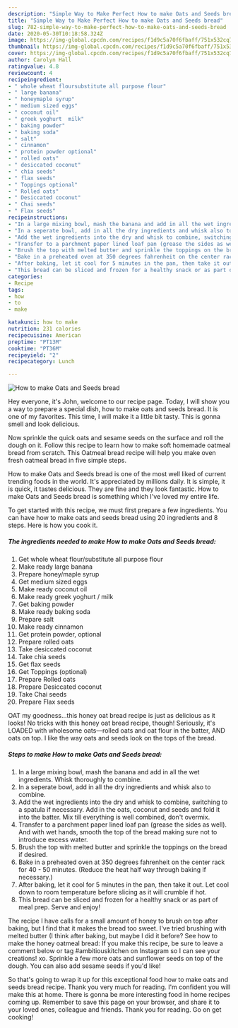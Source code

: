 ```yaml
---
description: "Simple Way to Make Perfect How to make Oats and Seeds bread"
title: "Simple Way to Make Perfect How to make Oats and Seeds bread"
slug: 782-simple-way-to-make-perfect-how-to-make-oats-and-seeds-bread
date: 2020-05-30T10:18:58.324Z
image: https://img-global.cpcdn.com/recipes/f1d9c5a70f6fbaff/751x532cq70/how-to-make-oats-and-seeds-bread-recipe-main-photo.jpg
thumbnail: https://img-global.cpcdn.com/recipes/f1d9c5a70f6fbaff/751x532cq70/how-to-make-oats-and-seeds-bread-recipe-main-photo.jpg
cover: https://img-global.cpcdn.com/recipes/f1d9c5a70f6fbaff/751x532cq70/how-to-make-oats-and-seeds-bread-recipe-main-photo.jpg
author: Carolyn Hall
ratingvalue: 4.8
reviewcount: 4
recipeingredient:
- " whole wheat floursubstitute all purpose flour"
- " large banana"
- " honeymaple syrup"
- " medium sized eggs"
- " coconut oil"
- " greek yoghurt  milk"
- " baking powder"
- " baking soda"
- " salt"
- " cinnamon"
- " protein powder optional"
- " rolled oats"
- " desiccated coconut"
- " chia seeds"
- " flax seeds"
- " Toppings optional"
- " Rolled oats"
- " Desiccated coconut"
- " Chai seeds"
- " Flax seeds"
recipeinstructions:
- "In a large mixing bowl, mash the banana and add in all the wet ingredients. Whisk thoroughly to combine."
- "In a seperate bowl, add in all the dry ingredients and whisk also to combine."
- "Add the wet ingredients into the dry and whisk to combine, switching to a spatula if necessary. Add in the oats, coconut and seeds and fold it into the batter. Mix till everything is well combined, don&#39;t overmix."
- "Transfer to a parchment paper lined loaf pan (grease the sides as well). And with wet hands, smooth the top of the bread making sure not to introduce excess water."
- "Brush the top with melted butter and sprinkle the toppings on the bread if desired."
- "Bake in a preheated oven at 350 degrees fahrenheit on the center rack for 40 - 50 minutes. (Reduce the heat half way through baking if necessary.)"
- "After baking, let it cool for 5 minutes in the pan, then take it out. Let cool down to room temperature before slicing as it will crumble if hot."
- "This bread can be sliced and frozen for a healthy snack or as part of meal prep. Serve and enjoy!"
categories:
- Recipe
tags:
- how
- to
- make

katakunci: how to make 
nutrition: 231 calories
recipecuisine: American
preptime: "PT13M"
cooktime: "PT36M"
recipeyield: "2"
recipecategory: Lunch

---
```



![How to make Oats and Seeds bread](https://img-global.cpcdn.com/recipes/f1d9c5a70f6fbaff/751x532cq70/how-to-make-oats-and-seeds-bread-recipe-main-photo.jpg)

Hey everyone, it's John, welcome to our recipe page. Today, I will show you a way to prepare a special dish, how to make oats and seeds bread. It is one of my favorites. This time, I will make it a little bit tasty. This is gonna smell and look delicious.

Now sprinkle the quick oats and sesame seeds on the surface and roll the dough on it. Follow this recipe to learn how to make soft homemade oatmeal bread from scratch. This Oatmeal bread recipe will help you make oven fresh oatmeal bread in five simple steps.

How to make Oats and Seeds bread is one of the most well liked of current trending foods in the world. It's appreciated by millions daily. It is simple, it is quick, it tastes delicious. They are fine and they look fantastic. How to make Oats and Seeds bread is something which I've loved my entire life.


To get started with this recipe, we must first prepare a few ingredients. You can have how to make oats and seeds bread using 20 ingredients and 8 steps. Here is how you cook it.

<!--inarticleads1-->

##### The ingredients needed to make How to make Oats and Seeds bread:

1. Get  whole wheat flour/substitute all purpose flour
1. Make ready  large banana
1. Prepare  honey/maple syrup
1. Get  medium sized eggs
1. Make ready  coconut oil
1. Make ready  greek yoghurt / milk
1. Get  baking powder
1. Make ready  baking soda
1. Prepare  salt
1. Make ready  cinnamon
1. Get  protein powder, optional
1. Prepare  rolled oats
1. Take  desiccated coconut
1. Take  chia seeds
1. Get  flax seeds
1. Get  Toppings (optional)
1. Prepare  Rolled oats
1. Prepare  Desiccated coconut
1. Take  Chai seeds
1. Prepare  Flax seeds


OAT my goodness…this honey oat bread recipe is just as delicious as it looks! No tricks with this honey oat bread recipe, though! Seriously, it&#39;s LOADED with wholesome oats—rolled oats and oat flour in the batter, AND oats on top. I like the way oats and seeds look on the tops of the bread. 

<!--inarticleads2-->

##### Steps to make How to make Oats and Seeds bread:

1. In a large mixing bowl, mash the banana and add in all the wet ingredients. Whisk thoroughly to combine.
1. In a seperate bowl, add in all the dry ingredients and whisk also to combine.
1. Add the wet ingredients into the dry and whisk to combine, switching to a spatula if necessary. Add in the oats, coconut and seeds and fold it into the batter. Mix till everything is well combined, don&#39;t overmix.
1. Transfer to a parchment paper lined loaf pan (grease the sides as well). And with wet hands, smooth the top of the bread making sure not to introduce excess water.
1. Brush the top with melted butter and sprinkle the toppings on the bread if desired.
1. Bake in a preheated oven at 350 degrees fahrenheit on the center rack for 40 - 50 minutes. (Reduce the heat half way through baking if necessary.)
1. After baking, let it cool for 5 minutes in the pan, then take it out. Let cool down to room temperature before slicing as it will crumble if hot.
1. This bread can be sliced and frozen for a healthy snack or as part of meal prep. Serve and enjoy!


The recipe I have calls for a small amount of honey to brush on top after baking, but I find that it makes the bread too sweet. I&#39;ve tried brushing with melted butter (I think after baking, but maybe I did it before? See how to make the honey oatmeal bread: If you make this recipe, be sure to leave a comment below or tag #ambitiouskitchen on Instagram so I can see your creations! xo. Sprinkle a few more oats and sunflower seeds on top of the dough. You can also add sesame seeds if you&#39;d like! 

So that's going to wrap it up for this exceptional food how to make oats and seeds bread recipe. Thank you very much for reading. I'm confident you will make this at home. There is gonna be more interesting food in home recipes coming up. Remember to save this page on your browser, and share it to your loved ones, colleague and friends. Thank you for reading. Go on get cooking!
